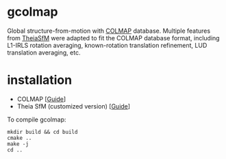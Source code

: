 # gcolmap
Global structure-from-motion with [COLMAP](https://colmap.github.io/) database. Multiple features from [TheiaSfM](http://theia-sfm.org/) were adapted to fit the COLMAP database format, including L1-IRLS rotation averaging, known-rotation translation refinement, LUD translation averaging, etc.

# installation 
* COLMAP [[Guide](https://colmap.github.io/install.html)]
* Theia SfM (customized version) [[Guide](../../misc/doc/theia.md)]

To compile gcolmap:
```
mkdir build && cd build
cmake ..
make -j
cd ..
```

